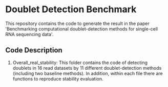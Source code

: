 # Doublet Detection Benchmark

This repository contains the code to generate the result in the paper 'Benchmarking computational doublet-detection methods for single-cell RNA sequencing data'.

## Code Description

1. Overall_real_stability: This folder contains the code of detecting doublets in 16 read datasets by 11 different doublet-detection methods (including two baseline methods). In addition, within each file there are functions to reproduce stability evaluation.
